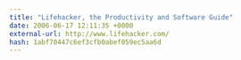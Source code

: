 ```yaml
---
title: "Lifehacker, the Productivity and Software Guide"
date: 2006-06-17 12:11:35 +0000
external-url: http://www.lifehacker.com/
hash: 1abf70447c6ef3cfb0abef059ec5aa6d
---
```



